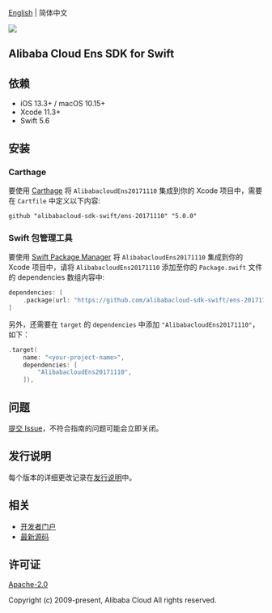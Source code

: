 [English](README.md) | 简体中文

![](https://aliyunsdk-pages.alicdn.com/icons/AlibabaCloud.svg)

## Alibaba Cloud Ens SDK for Swift

## 依赖

- iOS 13.3+ / macOS 10.15+
- Xcode 11.3+
- Swift 5.6

## 安装

### Carthage

要使用 [Carthage](https://github.com/Carthage/Carthage) 将 `AlibabacloudEns20171110` 集成到你的 Xcode 项目中，需要在 `Cartfile` 中定义以下内容:

```ogdl
github "alibabacloud-sdk-swift/ens-20171110" "5.0.0"
```

### Swift 包管理工具

要使用 [Swift Package Manager](https://swift.org/package-manager/) 将 `AlibabacloudEns20171110` 集成到你的 Xcode 项目中，请将 `AlibabacloudEns20171110` 添加至你的 `Package.swift` 文件的 dependencies 数组内容中:

```swift
dependencies: [
    .package(url: "https://github.com/alibabacloud-sdk-swift/ens-20171110.git", from: "5.0.0")
]
```

另外，还需要在 `target` 的 `dependencies` 中添加 `"AlibabacloudEns20171110"`，如下：

```swift
.target(
    name: "<your-project-name>",
    dependencies: [
        "AlibabacloudEns20171110",
    ]),
```

## 问题

[提交 Issue](https://github.com/alibabacloud-sdk-swift/ens-20171110/issues/new)，不符合指南的问题可能会立即关闭。

## 发行说明

每个版本的详细更改记录在[发行说明](./ChangeLog.txt)中。

## 相关

* [开发者门户](https://next.api.aliyun.com/home)
* [最新源码](https://github.com/alibabacloud-sdk-swift/ens-20171110)

## 许可证

[Apache-2.0](http://www.apache.org/licenses/LICENSE-2.0)

Copyright (c) 2009-present, Alibaba Cloud All rights reserved.
